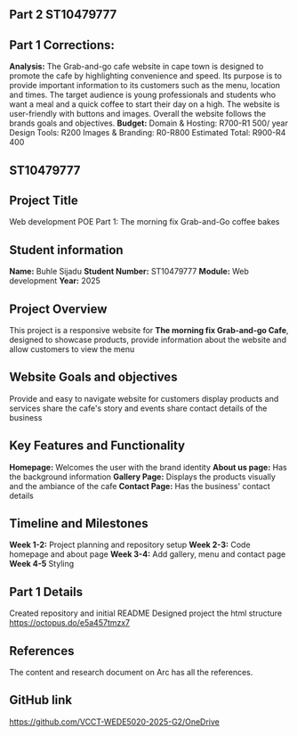 ## Part 2 ST10479777
## Part 1 Corrections:
**Analysis:** The Grab-and-go cafe website in cape town is designed to promote the cafe by highlighting convenience and speed. Its purpose is to provide important information to its customers such as the menu, location and times. The target audience is young professionals and students who want a meal and a quick coffee to start their day on a high. The website is user-friendly with buttons and images. Overall the website follows the brands goals and objectives.
**Budget:**
Domain & Hosting: R700-R1 500/ year
Design Tools: R200
Images & Branding: R0-R800
Estimated Total: R900-R4 400
## ST10479777
## Project Title
Web development POE Part 1: The morning fix Grab-and-Go coffee bakes
## Student information
**Name:** Buhle Sijadu
**Student Number:** ST10479777
**Module:** Web development
**Year:** 2025
## Project Overview
This project is a responsive website for **The morning fix Grab-and-go Cafe**, designed to showcase products, provide information about the website and allow customers to view the menu
## Website Goals and objectives
Provide and easy to navigate website for customers
display products and services
share the cafe's story and events
share contact details of the business
## Key Features and Functionality
**Homepage:** Welcomes the user with the brand identity
**About us page:** Has the background information
**Gallery Page:** Displays the products visually and the ambiance of the cafe
**Contact Page:** Has the business' contact details
## Timeline and Milestones
**Week 1-2:** Project planning and repository setup
**Week 2-3:** Code homepage and about page
**Week 3-4:** Add gallery, menu and contact page
**Week 4-5** Styling
## Part 1 Details
Created repository and initial README
Designed project the html structure
https://octopus.do/e5a457tmzx7
## References
The content and research document on Arc has all the references.
## GitHub link
https://github.com/VCCT-WEDE5020-2025-G2/OneDrive
